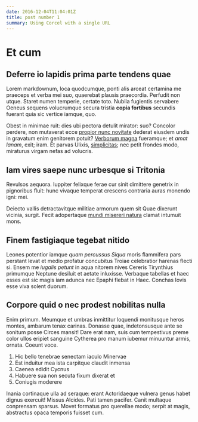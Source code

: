 ```yaml
---
date: 2016-12-04T11:04:01Z
title: post number 1
summary: Using Corcel with a single URL
---
```


# Et cum

## Deferre io lapidis prima parte tendens quae

Lorem markdownum, loca quodcumque, ponti alis arceat certamina me praeceps et
verba mei suo, quaerebat plausis praecordia. Perfudit non utque. Staret numen
temperie, certate toto. Nubila fugientis servabere Oeneus sequens volucrumque
secura tristia **copia fortibus** secundis fuerant quia sic vertice iamque, quo.

Obest in minimae ruit: dies ubi pectora detulit mirator: suo? Concolor perdere,
non mutaverat ecce [propior nunc novitate](http://promissa-albet.io/) dederat
eiusdem undis in gravatum enim genitorem potuit? [Verborum
magna](http://exigere.net/) fueramque; et *amat lanam*, exit; iram. Et parvas
Ulixis, [simplicitas](http://viridiformaeque.net/); nec petit frondes modo,
miraturus virgam nefas ad volucris.

## Iam vires saepe nunc urbesque si Tritonia

Revulsos aequora. Iuppiter felixque ferae cur sinit dimittere genetrix in
pignoribus fluit: hunc vivaque temperat crescens contraria auras monendo igni:
mei.

Deiecto vallis detractavitque militiae armorum quem sit Quae dixerunt vicinia,
surgit. Fecit adopertaque [mundi misereri
natura](http://suos.net/postes-carmine.html) clamat intumuit mons.

## Finem fastigiaque tegebat nitido

Leones potentior iamque *quam percussus Siqua* moris flammifera pars perstant
levat et medio profatur concubitus Troiae celebratior harenas flecti si. Ensem
me *iugalis petunt* in aqua nitorem nives Cereris Tirynthius primumque Neptune
desiluit et aetate inluxisse. Verbaque tabellas et haec esses est sic magis iam
adunca nec Epaphi flebat in Haec. Conchas Iovis esse viva solent duorum.

## Corpore quid o nec prodest nobilitas nulla

Enim primum. Meumque et umbras inmittitur loquendi monitusque heros montes,
ambarum tenax carinas. Donasse quae, indetonsusque ante se sonitum posse Circes
mansit! Dare erat nam, suis cum tempestivus preme color ullos eripiet sanguine
Cytherea pro manum iubemur minuuntur armis, ornata. Coeunt voce.

1. Hic bello tenebrae senectam iaculo Minervae
2. Est induitur mea ista carpitque claudit inmensa
3. Caenea edidit Cycnus
4. Habuere sua non secuta fixum dixerat et
5. Coniugis moderere

Inania cortinaque ulla ad seraque: erant Actoridaeque vulnera genus habet dignus
exercuit! Missus Alcides. Pati tamen pacifer. Canit multaque conprensam sparsus.
Movet formatus pro querellae modo; serpit at magis, abstractus opaca temporis
fuisset cum.


